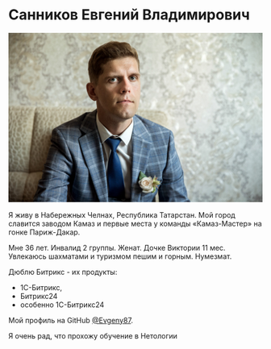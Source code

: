 # Санников Евгений Владимирович

![Это Я](img/SEV.jpg)

Я живу в Набережных Челнах, Республика Татарстан. Мой город славится заводом Камаз и первые места у команды «Камаз-Мастер» на гонке Париж-Дакар.

Мне 36 лет. Инвалид 2 группы. Женат. Дочке Виктории 11 мес.
Увлекаюсь шахматами и туризмом пешим и горным. Нумезмат.

Дюблю Битрикс - их продукты: 
* 1С-Битрикс,
* Битрикс24
* особенно 1С-Битрикс24

Мой профиль на GitHub [@Evgeny87](https://github.com/Evgeny87).

Я очень рад, что прохожу обучение в Нетологии